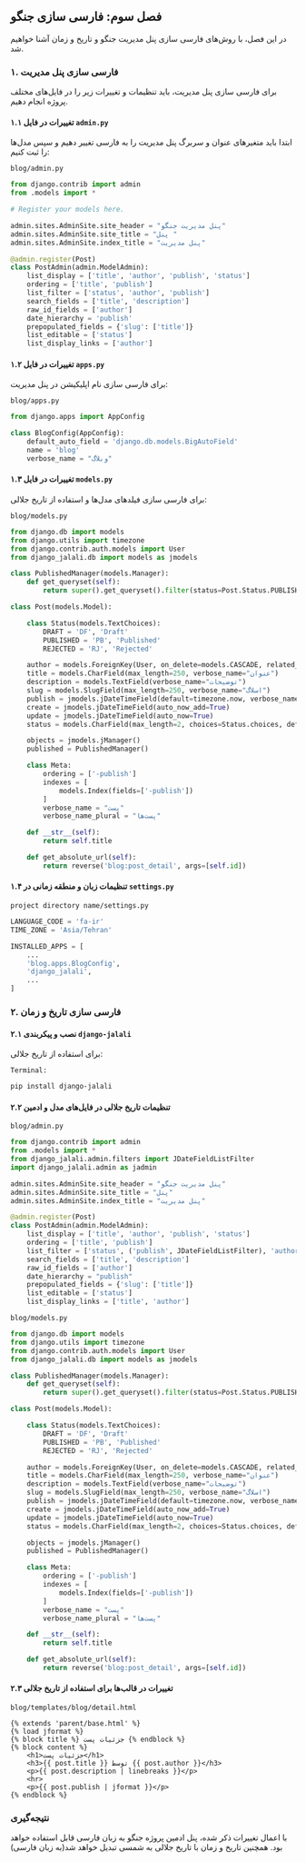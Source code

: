 ## فصل سوم: فارسی سازی جنگو

در این فصل، با روش‌های فارسی سازی پنل مدیریت جنگو و تاریخ و زمان آشنا خواهیم شد.

### ۱. فارسی سازی پنل مدیریت

برای فارسی سازی پنل مدیریت، باید تنظیمات و تغییرات زیر را در فایل‌های مختلف پروژه انجام دهیم.

#### ۱.۱ تغییرات در فایل `admin.py`

ابتدا باید متغیرهای عنوان و سربرگ پنل مدیریت را به فارسی تغییر دهیم و سپس مدل‌ها را ثبت کنیم:

``blog/admin.py``

```python
from django.contrib import admin
from .models import *

# Register your models here.

admin.sites.AdminSite.site_header = "پنل مدیریت جنگو"
admin.sites.AdminSite.site_title = "پنل "
admin.sites.AdminSite.index_title = "پنل مدیریت"

@admin.register(Post)
class PostAdmin(admin.ModelAdmin):
    list_display = ['title', 'author', 'publish', 'status']
    ordering = ['title', 'publish']
    list_filter = ['status', 'author', 'publish']
    search_fields = ['title', 'description']
    raw_id_fields = ['author']
    date_hierarchy = 'publish'
    prepopulated_fields = {'slug': ['title']}
    list_editable = ['status']
    list_display_links = ['author']
```

#### ۱.۲ تغییرات در فایل `apps.py`

برای فارسی سازی نام اپلیکیشن در پنل مدیریت:

``blog/apps.py``

```python
from django.apps import AppConfig

class BlogConfig(AppConfig):
    default_auto_field = 'django.db.models.BigAutoField'
    name = 'blog'
    verbose_name = "وبلاگ"
```

#### ۱.۳ تغییرات در فایل `models.py`

برای فارسی سازی فیلدهای مدل‌ها و استفاده از تاریخ جلالی:

`blog/models.py`

```python
from django.db import models
from django.utils import timezone
from django.contrib.auth.models import User
from django_jalali.db import models as jmodels

class PublishedManager(models.Manager):
    def get_queryset(self):
        return super().get_queryset().filter(status=Post.Status.PUBLISHED)

class Post(models.Model):

    class Status(models.TextChoices):
        DRAFT = 'DF', 'Draft'
        PUBLISHED = 'PB', 'Published'
        REJECTED = 'RJ', 'Rejected'

    author = models.ForeignKey(User, on_delete=models.CASCADE, related_name="user_posts", verbose_name="نویسنده")
    title = models.CharField(max_length=250, verbose_name="عنوان")
    description = models.TextField(verbose_name="توضیحات")
    slug = models.SlugField(max_length=250, verbose_name="اسلاگ")
    publish = jmodels.jDateTimeField(default=timezone.now, verbose_name="تاریخ انتشار")
    create = jmodels.jDateTimeField(auto_now_add=True)
    update = jmodels.jDateTimeField(auto_now=True)
    status = models.CharField(max_length=2, choices=Status.choices, default=Status.DRAFT, verbose_name="وضعیت")

    objects = jmodels.jManager()
    published = PublishedManager()

    class Meta:
        ordering = ['-publish']
        indexes = [
            models.Index(fields=['-publish'])
        ]
        verbose_name = "پست"
        verbose_name_plural = "پست‌ها"

    def __str__(self):
        return self.title

    def get_absolute_url(self):
        return reverse('blog:post_detail', args=[self.id])
```

#### ۱.۴ تنظیمات زبان و منطقه زمانی در `settings.py`

`project directory name/settings.py`

```python
LANGUAGE_CODE = 'fa-ir'
TIME_ZONE = 'Asia/Tehran'

INSTALLED_APPS = [
    ...
    'blog.apps.BlogConfig',
    'django_jalali',
    ...
]
```

### ۲. فارسی سازی تاریخ و زمان

#### ۲.۱ نصب و پیکربندی `django-jalali`

برای استفاده از تاریخ جلالی:

``Terminal:``

```bash
pip install django-jalali
```

#### ۲.۲ تنظیمات تاریخ جلالی در فایل‌های مدل و ادمین

`blog/admin.py`

```python
from django.contrib import admin
from .models import *
from django_jalali.admin.filters import JDateFieldListFilter
import django_jalali.admin as jadmin

admin.sites.AdminSite.site_header = "پنل مدیریت جنگو"
admin.sites.AdminSite.site_title = "پنل"
admin.sites.AdminSite.index_title = "پنل مدیریت"

@admin.register(Post)
class PostAdmin(admin.ModelAdmin):
    list_display = ['title', 'author', 'publish', 'status']
    ordering = ['title', 'publish']
    list_filter = ['status', ('publish', JDateFieldListFilter), 'author']
    search_fields = ['title', 'description']
    raw_id_fields = ['author']
    date_hierarchy = "publish"
    prepopulated_fields = {'slug': ['title']}
    list_editable = ['status']
    list_display_links = ['title', 'author']
```

`blog/models.py`

```python
from django.db import models
from django.utils import timezone
from django.contrib.auth.models import User
from django_jalali.db import models as jmodels

class PublishedManager(models.Manager):
    def get_queryset(self):
        return super().get_queryset().filter(status=Post.Status.PUBLISHED)

class Post(models.Model):

    class Status(models.TextChoices):
        DRAFT = 'DF', 'Draft'
        PUBLISHED = 'PB', 'Published'
        REJECTED = 'RJ', 'Rejected'

    author = models.ForeignKey(User, on_delete=models.CASCADE, related_name="user_posts", verbose_name="نویسنده")
    title = models.CharField(max_length=250, verbose_name="عنوان")
    description = models.TextField(verbose_name="توضیحات")
    slug = models.SlugField(max_length=250, verbose_name="اسلاگ")
    publish = jmodels.jDateTimeField(default=timezone.now, verbose_name="تاریخ انتشار")
    create = jmodels.jDateTimeField(auto_now_add=True)
    update = jmodels.jDateTimeField(auto_now=True)
    status = models.CharField(max_length=2, choices=Status.choices, default=Status.DRAFT, verbose_name="وضعیت")

    objects = jmodels.jManager()
    published = PublishedManager()

    class Meta:
        ordering = ['-publish']
        indexes = [
            models.Index(fields=['-publish'])
        ]
        verbose_name = "پست"
        verbose_name_plural = "پست‌ها"

    def __str__(self):
        return self.title

    def get_absolute_url(self):
        return reverse('blog:post_detail', args=[self.id])
```

#### ۲.۳ تغییرات در قالب‌ها برای استفاده از تاریخ جلالی

`blog/templates/blog/detail.html`

```jinja
{% extends 'parent/base.html' %}
{% load jformat %}
{% block title %} جزئیات پست {% endblock %}
{% block content %}
    <h1>جزئیات پست</h1>
    <h3>{{ post.title }} توسط {{ post.author }}</h3>
    <p>{{ post.description | linebreaks }}</p>
    <hr>
    <p>{{ post.publish | jformat }}</p>
{% endblock %}
```

### نتیجه‌گیری

با اعمال تغییرات ذکر شده، پنل ادمین پروژه جنگو به زبان فارسی قابل استفاده خواهد بود. همچنین تاریخ و زمان با تاریخ جلالی به شمسی تبدیل خواهد شد(به زبان فارسی)
